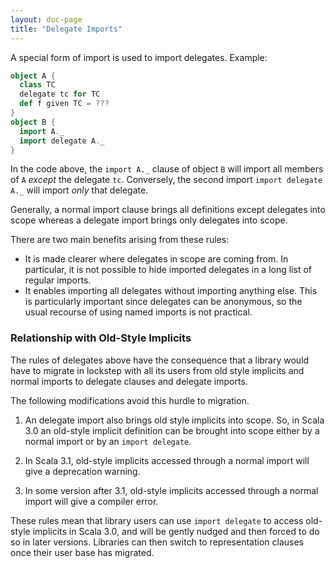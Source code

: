 ```yaml
---
layout: doc-page
title: "Delegate Imports"
---
```


A special form of import is used to import delegates. Example:
```scala
object A {
  class TC
  delegate tc for TC
  def f given TC = ???
}
object B {
  import A._
  import delegate A._
}
```
In the code above, the `import A._` clause of object `B` will import all members
of `A` _except_ the delegate `tc`. Conversely, the second import `import delegate A._` will import _only_ that delegate.

Generally, a normal import clause brings all definitions except delegates into scope whereas a delegate import brings only delegates into scope.

There are two main benefits arising from these rules:

 - It is made clearer where delegates in scope are coming from.
   In particular, it is not possible to hide imported delegates in a long list of regular imports.
 - It enables importing all delegates
   without importing anything else. This is particularly important since delegates
   can be anonymous, so the usual recourse of using named imports is not
   practical.

### Relationship with Old-Style Implicits

The rules of delegates above have the consequence that a library
would have to migrate in lockstep with all its users from old style implicits and
normal imports to delegate clauses and delegate imports.

The following modifications avoid this hurdle to migration.

 1. An delegate import also brings old style implicits into scope. So, in Scala 3.0
    an old-style implicit definition can be brought into scope either by a normal import or by an `import delegate`.

 2. In Scala 3.1, old-style implicits accessed through a normal import
    will give a deprecation warning.

 3. In some version after 3.1, old-style implicits accessed through a normal import
    will give a compiler error.

These rules mean that library users can use `import delegate` to access old-style implicits in Scala 3.0,
and will be gently nudged and then forced to do so in later versions. Libraries can then switch to
representation clauses once their user base has migrated.
